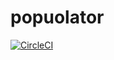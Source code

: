 # popuolator

[![CircleCI](https://circleci.com/gh/terakoya76/populator/tree/master.svg?style=svg)](https://circleci.com/gh/terakoya76/populator/tree/master)
